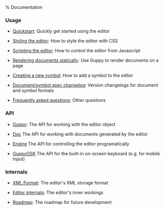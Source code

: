 % Documentation

### Usage

* [Quickstart](quickstart.html):
  Quickly get started using the editor

* [Styling the editor](style.html):
  How to style the editor with CSS

* [Scripting the editor](script.html):
  How to control the editor from Javascript

* [Rendering documents statically](render.html):
  Use Guppy to render documents on a page

* [Creating a new symbol](symbols.html):
  How to add a symbol to the editor

* [Document/symbol spec changelog](version.html):
  Version changelogs for document and symbol formats

* [Frequently asked questions](faq.html):
  Other questions

### API

* [Guppy](../api/guppy-js/2.0.0-beta.1/Guppy.html): 
  The API for working with the editor object

* [Doc](../api/guppy-js/2.0.0-beta.1/Doc.html)
  The API for working with documents generated by the editor
  
* [Engine](../api/guppy-js/2.0.0-beta.1/Engine.htm)
  The API for controlling the editor programatically

* [GuppyOSK](../api/guppy-js/2.0.0-beta.1/GuppyOSK.html)
  The API for the built-in on-screen keyboard (e.g. for mobile input)

### Internals

* [XML Format](format.html):
  The editor's XML storage format

* [Editor internals](internals.html):
  The editor's inner workings

* [Roadmap](roadmap.html):
  The roadmap for future development
